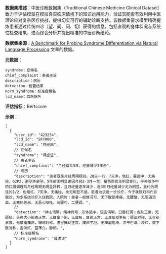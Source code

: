 **数据集描述**：中医诊断数据集（Traditional Chinese Medicine Clinical Dataset）致力于评估模型在模拟真实临床情境下的知识运用能力，验证其能否有效利用中医理论应对复杂医疗挑战，提供切实可行的辅助诊断支持。该数据集要求模型精确提炼患者通过传统四诊（望、闻、问、切）获得的信息，包括直观的身体状况与系统性检查结果，进而综合分析并提出精准的中医诊断结论。

**数据集来源**：[A Benchmark for Probing Syndrome Differentiation via Natural Language Processing](https://arxiv.org/abs/2203.10839) 文章的数据。

**元数据**：

```
syndrome：症候名
chief_complaint：患者主诉
description：病历
detection：检查结果
norm_syndrome：标准症候名
lcd_name：西医病名
```

**评估指标**：Bertscore

**示例**：

```
[
  {
    "user_id": "423234",
    "lcd_id": "BFY000",
    "lcd_name": "月经病",
    // 症候名
    "syndrome": "肾虚证",
    // 患者主诉
    "chief_complaint": "月经紊乱5年，经量减少3年余",
    // 病历
    "description": "患者既往月经周期规则，28天一行，7天净，色红，量适中，无痛经，G2P2，避孕环避孕。5年前无明显诱因月经2-3月一至，量色质尚无明显变化，于外院予中药口服调理后月经周期无明显好转，且月经量逐年减少，近3年月经量减少尤为明显，量约为既往的1/2，色暗红，7天净，无痛经，余无明显不适。患者为求进一步诊疗，今于我院妇科门诊就诊，为求系统诊疗入住我院，入院时：患者一般情况可，无下腹部疼痛，无腰酸，无阴道流血，无寒热往来，无恶心呕吐，纳寐可，二便调。",
    // 
    "detection": "神志清晰，精神尚可，形体适中，语言清晰，口唇红润；皮肤正常，无斑疹。头颅大小形态正常，无目窼下陷，无白睛，耳轮正常，无耳瘘及生疮；颈部对称，无青筋暴露，无瘿瘤瘰疬，胸部对称，虚里搏动正常，腹部平坦，无癥瘕痞块，爪甲色泽：淡红，双下肢对称，舌淡红，苔薄白，脉细。",
    // 标准症候名
    "norm_syndrome": "肾虚证"
  }
]
```

